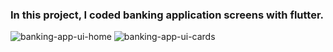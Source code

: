 ### In this project, I coded  banking application screens with flutter.
![banking-app-ui-home](https://github.com/emirtascakir/emir-s-flutter-ui-apps/assets/74801643/2fd89736-b6d1-4696-b28f-f38e9d6b1469)
![banking-app-ui-cards](https://github.com/emirtascakir/emir-s-flutter-ui-apps/assets/74801643/f1ee0f0a-d173-480d-9f7b-1a5fb7ce69d3)

